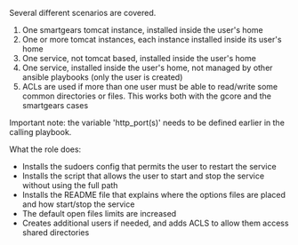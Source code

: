 Several different scenarios are covered.

1. One smartgears tomcat instance, installed inside the user's home
2. One or more tomcat instances, each instance installed inside its
   user's home
3. One service, not tomcat based, installed inside the user's home
4. One service, installed inside the user's home, not managed by other
   ansible playbooks (only the user is created)
5. ACLs are used if more than one user must be able to read/write some
   common directories or files. This works both with the gcore and the
   smartgears cases

Important note: the variable 'http_port(s)' needs to be defined earlier in the calling playbook.

What the role does:

- Installs the sudoers config that permits the user to restart the
service
- Installs the script that allows the user to start and stop the
service without using the full path
- Installs the README file that explains where the options files are
placed and how start/stop the service
- The default open files limits are increased
- Creates additional users if needed, and adds ACLS to allow them
  access shared directories
